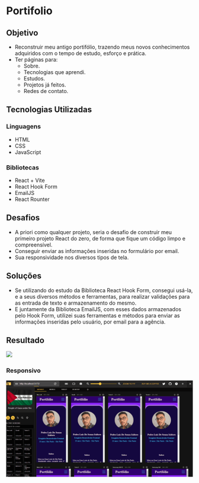 # Portifolio

## Objetivo
- Reconstruir meu antigo portifólio, trazendo meus novos conhecimentos adquiridos com o tempo de estudo, esforço e prática.
- Ter páginas para:
    - Sobre.
    - Tecnologias que aprendi.
    - Estudos.
    - Projetos já feitos.
    - Redes de contato.

## Tecnologias Utilizadas
### Linguagens
- HTML
- CSS
- JavaScript
### Bibliotecas
- React + Vite
- React Hook Form
- EmailJS
- React Rounter

## Desafios
- A priori como qualquer projeto, seria o desafio de construir meu primeiro projeto React do zero, de forma que fique um código limpo e compreensível. 
- Conseguir enviar as informações inseridas no formulário por email.
- Sua responsividade nos diversos tipos de tela.

## Soluções
- Se utilizando do estudo da Biblioteca React Hook Form, consegui usá-la, e a seus diversos métodos e ferramentas, para realizar validações para as entrada de texto e armazenamento do mesmo.
- E juntamente da Biblioteca EmailJS, com esses dados armazenados pelo Hook Form, utilizei suas ferramentas e métodos para enviar as informações inseridas pelo usuário, por email para a agência.

## Resultado
<img src="./src/images/gifs/html-css-javascript-react/my-portfolio.gif">

### Responsivo
<img src="./src/images/my-responsive-portfolio.gif">